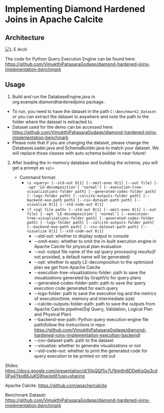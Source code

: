 <!--
{% comment %}
Licensed to the Apache Software Foundation (ASF) under one or more
contributor license agreements.  See the NOTICE file distributed with
this work for additional information regarding copyright ownership.
The ASF licenses this file to you under the Apache License, Version 2.0
(the "License"); you may not use this file except in compliance with
the License.  You may obtain a copy of the License at

http://www.apache.org/licenses/LICENSE-2.0

Unless required by applicable law or agreed to in writing, software
distributed under the License is distributed on an "AS IS" BASIS,
WITHOUT WARRANTIES OR CONDITIONS OF ANY KIND, either express or implied.
See the License for the specific language governing permissions and
limitations under the License.
{% endcomment %}
-->

# Implementing Diamond Hardened Joins in Apache Calcite

## Architecture
![L E Arch](https://github.com/user-attachments/assets/48fc92d9-9599-480b-aea9-8ac5eca11a17)

The code for Python Query Execution Engine can be found here: https://github.com/VimukthiPahasaraGodage/diamond-hardened-joins-implementation-benchmark

## Usage

1. Build and run the DatabaseEngine.java in org.example.diamondhardenedjoins package.
 - To run, you need to have the dataset in the path ```C:\Benchmark2_Dataset``` or you can extract the dataset to anywhere and note the path to the folder where the dataset is extracted to.
 - Dataset used for the demo can be accessed here: https://github.com/VimukthiPahasaraGodage/diamond-hardened-joins-implementation-benchmark
 - Please note that if you are changing the dataset, please change the DatabaseLoader.java and SchemaBuilder.java to match your dataset. We will replace those classes with auto schema builder in near future!

2. After loading the in-memory database and building the schema, you will get a prompt as
   ``` sql> ```

    - Command format:
        - ```\s <query> [--std-out 0|1] [--omit-exec 0|1] [--out file] [--opt 'LE-decomposition'| 'normal'] [--execution-tree-visualizations-folder path] [--generated-codes-folder path] [--logs-folder path] [--calcite-outputs-folder path] [--backend-exe-path path] [--csv-dataset-path path] [--visualize 0|1] [--std-code-out 0|1]```
        - ```\f <sql file path> [--std-out 0|1] [--omit-exec 0|1] [--out file] [--opt 'LE-decomposition'| 'normal'] [--execution-tree-visualizations-folder path] [--generated-codes-folder path] [--logs-folder path] [--calcite-outputs-folder path] [--backend-exe-path path] [--csv-dataset-path path] [--visualize 0|1] [--std-code-out 0|1]```
            - --std-out: whether to display output in console
            - --omit-exec: whether to omit the in-built execution engine in Apache Calcite for physical plan evaluation
            - --out: output file name of the sql query processing results(if not provided, a default name will be generated)
            - --opt: whether to apply LE-decomposition to the optimized plan we get from Apache Calcite
            - --execution-tree-visualizations-folder: path to save the visualizations generated by GraphViz for query plans
            - --generated-codes-folder-path: path to save the query execution code generated for each query
            - --logs-folder: path to save the execution log and the metrics of execution(time, memory and intermediate size)
            - --calcite-outputs-folder-path: path to save the outputs from Apache Calcite pipeline(Sql Query, Validation, Logical Plan and Physical Plan)
            - --backend-exe-path: Python query execution engine file path(follow the instructions in repo: https://github.com/VimukthiPahasaraGodage/diamond-hardened-joins-implementation-execution-backend)
            - --csv-dataset-path: path to the dataset
            - --visualize: whether to generate visualizations or not
            - --std-code-out: whether to print the generated code for query execution to be printed on std out


Slides: https://docs.google.com/presentation/d/10pQQf5v7U1kIp9n6DDeKisQg3cd0Pa4Ykq88JuKS9hw/edit?usp=sharing

Apache Calcite: https://github.com/apache/calcite

Benchmark Dataset: https://github.com/VimukthiPahasaraGodage/diamond-hardened-joins-implementation-benchmark
